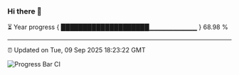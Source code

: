 ### Hi there 👋

⏳ Year progress { ████████████████████▁▁▁▁▁▁▁▁▁▁ } 68.98 %

---

⏰ Updated on Tue, 09 Sep 2025 18:23:22 GMT

![Progress Bar CI](https://github.com/liununu/liununu/workflows/Progress%20Bar%20CI/badge.svg)
